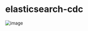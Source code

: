 # elasticsearch-cdc

![image](https://user-images.githubusercontent.com/18043146/130311896-6dfafd65-ab19-4727-9b90-750edbd7f350.png)

